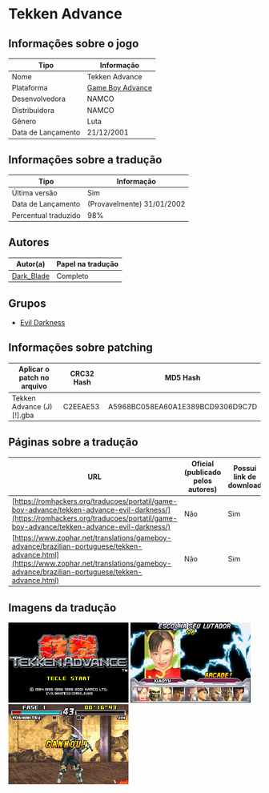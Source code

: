 # Tekken Advance

## Informações sobre o jogo

| Tipo | Informação |
| ----------- | ----------- |
| Nome | Tekken Advance |
| Plataforma | [Game Boy Advance](../) |
| Desenvolvedora | NAMCO |
| Distribuidora | NAMCO |
| Gênero | Luta |
| Data de Lançamento | 21/12/2001 |

## Informações sobre a tradução

| Tipo | Informação |
| ----------- | ----------- |
| Última versão | Sim |
| Data de Lançamento | (Provavelmente) 31/01/2002 |
| Percentual traduzido | 98% |

## Autores

| Autor(a) | Papel na tradução |
| ----------- | ----------- |
| [Dark\_Blade](../../../autores/dark_blade/) | Completo |

## Grupos

* [Evil Darkness](../../../grupos/evil-darkness/)

## Informações sobre patching

| Aplicar o patch no arquivo | CRC32 Hash | MD5 Hash |
| ----------- | ----------- | ----------- |
| Tekken Advance \(J\) \[\!\]\.gba | C2EEAE53 | A5968BC058EA60A1E389BCD9306D9C7D |

## Páginas sobre a tradução

| URL | Oficial (publicado pelos autores) | Possuí link de download |
| ----------- | ----------- | ----------- |
| [https://romhackers.org/traducoes/portatil/game-boy-advance/tekken-advance-evil-darkness/](https://romhackers.org/traducoes/portatil/game-boy-advance/tekken-advance-evil-darkness/) | Não | Sim |
| [https://www.zophar.net/translations/gameboy-advance/brazilian-portuguese/tekken-advance.html](https://www.zophar.net/translations/gameboy-advance/brazilian-portuguese/tekken-advance.html) | Não | Sim |

## Imagens da tradução

![Imagem de exemplo da tradução 1](1.png)
![Imagem de exemplo da tradução 2](2.png)
![Imagem de exemplo da tradução 3](3.png)